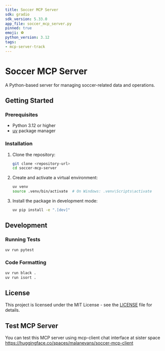```yaml
---
title: Soccer MCP Server
sdk: gradio
sdk_version: 5.33.0
app_file: soccer_mcp_server.py
pinned: true
emoji: ⚽
python_version: 3.12
tags:
- mcp-server-track
---
```


# Soccer MCP Server

A Python-based server for managing soccer-related data and operations.

## Getting Started

### Prerequisites

- Python 3.12 or higher
- [uv](https://github.com/astral-sh/uv) package manager

### Installation

1. Clone the repository:
   ```bash
   git clone <repository-url>
   cd soccer-mcp-server
   ```

2. Create and activate a virtual environment:
   ```bash
   uv venv
   source .venv/bin/activate  # On Windows: .venv\Scripts\activate
   ```

3. Install the package in development mode:
   ```bash
   uv pip install -e ".[dev]"
   ```


## Development

### Running Tests

```bash
uv run pytest
```

### Code Formatting

```bash
uv run black .
uv run isort .
```

## License

This project is licensed under the MIT License - see the [LICENSE](LICENSE) file for details.

## Test MCP Server

You can test this MCP server using mcp-client chat interface at sister space https://huggingface.co/spaces/malanevans/soccer-mcp-client

